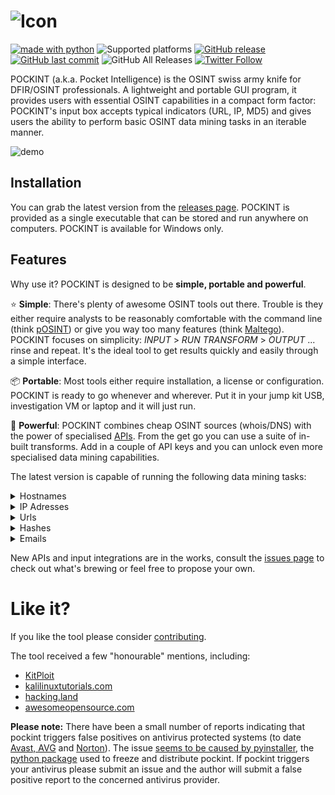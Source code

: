 ![Icon](https://github.com/netevert/pockint/blob/master/docs/icon.png)
=======
[![made with python](https://img.shields.io/badge/-made%20with%20python-blue.svg?logo=python&style=flat-square&logoColor=white)](https://www.python.org)
![Supported platforms](https://img.shields.io/badge/platform-Windows-informational.svg?style=flat-square)
[![GitHub release](https://img.shields.io/github/release/netevert/pockint.svg?style=flat-square)](https://github.com/netevert/pockint/releases)
[![GitHub last commit](https://img.shields.io/github/last-commit/netevert/pockint.svg?style=flat-square)](https://github.com/netevert/pockint/commit/master)
![GitHub All Releases](https://img.shields.io/github/downloads/netevert/pockint/total.svg?style=flat-square)
[![Twitter Follow](https://img.shields.io/twitter/follow/netevert.svg?style=social)](https://twitter.com/netevert)

POCKINT (a.k.a. Pocket Intelligence) is the OSINT swiss army knife for DFIR/OSINT professionals. A lightweight and portable GUI program, it provides users with essential OSINT capabilities in a compact form factor: POCKINT's input box accepts typical indicators (URL, IP, MD5) and gives users the ability to perform basic OSINT data mining tasks in an iterable manner.

![demo](https://github.com/netevert/pockint/blob/master/docs/demo.gif)

## Installation

You can grab the latest version from the [releases page](https://github.com/netevert/pockint/releases/latest). POCKINT is provided as a single executable that can be stored and run anywhere on computers. POCKINT is available for Windows only.

## Features

Why use it? POCKINT is designed to be **simple, portable and powerful**.

:star: **Simple**: There's plenty of awesome OSINT tools out there. Trouble is they either require analysts to be reasonably comfortable with the command line (think [pOSINT](https://github.com/ecstatic-nobel/pOSINT)) or give you way too many features (think [Maltego](https://www.paterva.com/web7/)). POCKINT focuses on simplicity: _INPUT_ > _RUN TRANSFORM_ > _OUTPUT_  ... rinse and repeat. It's the ideal tool to get results quickly and easily through a simple interface.

:package: **Portable**: Most tools either require installation, a license or configuration. POCKINT is ready to go whenever and wherever. Put it in your jump kit USB, investigation VM or laptop and it will just run.

:rocket: **Powerful**: POCKINT combines cheap OSINT sources (whois/DNS) with the power of specialised [APIs](https://www.theguardian.com/media/pda/2007/dec/14/thenutshellabeginnersguide). From the get go you can use a suite of in-built transforms. Add in a couple of API keys and you can unlock even more specialised data mining capabilities.

The latest version is capable of running the following data mining tasks:

<details><summary>Hostnames</summary>
<p>

|Source                                     |Transform               |API key needed?   |
| ----------------------------------------- | ---------------------- | ---------------- |
| DNS                                       | IP lookup              |:x:               |
| DNS                                       | MX lookup              |:x:               |
| DNS                                       | NS lookup              |:x:               |
| DNS                                       | TXT lookup             |:x:               |
| WHOIS                                     | Domain dnssec status   |:x:               |
| WHOIS                                     | Domain creation        |:x:               |
| WHOIS                                     | Domain expiration      |:x:               |
| WHOIS                                     | Domain emails          |:x:               |
| WHOIS                                     | Domain registrar       |:x:               |
| WHOIS                                     | Registrant location    |:x:               |
| WHOIS                                     | Registrant org         |:x:               |
| WHOIS                                     | Registrant name        |:x:               |
| WHOIS                                     | Registrant address     |:x:               |
| WHOIS                                     | Registrant zipcode     |:x:               |
| [crt.sh](https://crt.sh/)                 | Subdomains             |:x:               |
| [Virustotal](https://www.virustotal.com)  | Downloaded samples     |:heavy_check_mark:|
| [Virustotal](https://www.virustotal.com)  | Detected URLs          |:heavy_check_mark:|
| [Virustotal](https://www.virustotal.com)  | Subdomains             |:heavy_check_mark:|
| [OTX](https://otx.alienvault.com/)        | Passive DNS            |:heavy_check_mark:|
| [OTX](https://otx.alienvault.com/)        | malicious check        |:heavy_check_mark:|
| [OTX](https://otx.alienvault.com/)        | Malware type           |:heavy_check_mark:|
| [OTX](https://otx.alienvault.com/)        | Malware hash           |:heavy_check_mark:|
| [OTX](https://otx.alienvault.com/)        | Observed urls          |:heavy_check_mark:|
| [OTX](https://otx.alienvault.com/)        | Geolocate              |:heavy_check_mark:|

</p>
</details>
<details><summary>IP Adresses</summary>
<p>

**Note:** Only IPv4 Addresses are supported

|Source                                     |Transform             |API key needed?   |
| ----------------------------------------- | -------------------- | ---------------- |
| DNS                                       | Reverse lookup       |:x:               |
| [Shodan](https://www.shodan.io/)          | Ports                |:heavy_check_mark:|
| [Shodan](https://www.shodan.io/)          | Geolocate            |:heavy_check_mark:|
| [Shodan](https://www.shodan.io/)          | Coordinates          |:heavy_check_mark:|
| [Shodan](https://www.shodan.io/)          | CVEs                 |:heavy_check_mark:|
| [Shodan](https://www.shodan.io/)          | ISP                  |:heavy_check_mark:|
| [Shodan](https://www.shodan.io/)          | City                 |:heavy_check_mark:|
| [Shodan](https://www.shodan.io/)          | ASN                  |:heavy_check_mark:|
| [Virustotal](https://www.virustotal.com)  | Network report       |:heavy_check_mark:|
| [Virustotal](https://www.virustotal.com)  | Communicating samples|:heavy_check_mark:|
| [Virustotal](https://www.virustotal.com)  | Downloaded samples   |:heavy_check_mark:|
| [Virustotal](https://www.virustotal.com)  | Detected URLs        |:heavy_check_mark:|
| [OTX](https://otx.alienvault.com/)        | Passive DNS          |:heavy_check_mark:|
| [OTX](https://otx.alienvault.com/)        | Malicious check      |:heavy_check_mark:|
| [OTX](https://otx.alienvault.com/)        | Malware type         |:heavy_check_mark:|
| [OTX](https://otx.alienvault.com/)        | Malware hash         |:heavy_check_mark:|
| [OTX](https://otx.alienvault.com/)        | Observed urls        |:heavy_check_mark:|
| [OTX](https://otx.alienvault.com/)        | Geolocate            |:heavy_check_mark:|

</p>
</details>
<details><summary>Urls</summary>
<p>

|Source                                     |Transform                  |API key needed?   |
| ----------------------------------------- | ------------------------- | ---------------- |
| DNS                                       | Extract hostname          |:x:               |
| [Virustotal](https://www.virustotal.com)  | Malicious check           |:heavy_check_mark:|
| [Virustotal](https://www.virustotal.com)  | Reported detections       |:heavy_check_mark:|
| [OTX](https://otx.alienvault.com/)        | Geolocate                 |:heavy_check_mark:|
| [OTX](https://otx.alienvault.com/)        | Parse url                 |:heavy_check_mark:|
| [OTX](https://otx.alienvault.com/)        | malicious check           |:heavy_check_mark:|
| [OTX](https://otx.alienvault.com/)        | Http response analysis    |:heavy_check_mark:|

</p>
</details>
<details><summary>Hashes</summary>
<p>
 
**Note:** Both MD5 and SHA256 hashes are supported

|Source                                     |Transform             |API key needed?   |
| ----------------------------------------- | -------------------- | ---------------- |
| [Virustotal](https://www.virustotal.com)  | Malicious check      |:heavy_check_mark:|
| [Virustotal](https://www.virustotal.com)  | Malware type         |:heavy_check_mark:|
| [OTX](https://otx.alienvault.com/)        | Malicious check      |:heavy_check_mark:|

</p>
</details>
<details><summary>Emails</summary>
<p>

|Source     |Transform             |API key needed?   |
| --------- | -------------------- | ---------------- |
| N/A       | Extract domain       |:x:               |

</p>
</details>

New APIs and input integrations are in the works, consult the [issues page](https://github.com/netevert/pockint/issues) to check out what's brewing or feel free to propose your own.

Like it?
=========
If you like the tool please consider [contributing](https://github.com/netevert/pockint/blob/master/CONTRIBUTING.md).

The tool received a few "honourable" mentions, including:

- [KitPloit](https://www.kitploit.com/2019/10/pockint-portable-osint-swiss-army-knife.html)
- [kalilinuxtutorials.com](https://kalilinuxtutorials.com/pockint-portable-osint-swiss-army-knife-dfir-osint/)
- [hacking.land](https://www.hacking.land/2019/10/pockint-portable-osint-swiss-army-knife.html)
- [awesomeopensource.com](https://awesomeopensource.com/project/netevert/pockint)

**Please note:** There have been a small number of reports indicating that pockint triggers false positives on antivirus protected systems (to date [Avast, AVG](https://github.com/netevert/pockint/issues/22) and [Norton](https://twitter.com/ChiefCovfefe/status/1204807996028657664)). The issue [seems to be caused by pyinstaller](https://stackoverflow.com/questions/43777106/program-made-with-pyinstaller-now-seen-as-a-trojan-horse-by-avg), the [python package](https://www.pyinstaller.org/) used to freeze and distribute pockint. If pockint triggers your antivirus please submit an issue and the author will submit a false positive report to the concerned antivirus provider.
